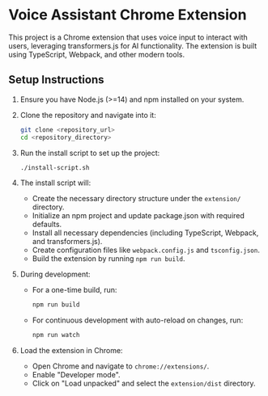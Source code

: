 # Voice Assistant Chrome Extension

This project is a Chrome extension that uses voice input to interact with users, leveraging transformers.js for AI functionality. The extension is built using TypeScript, Webpack, and other modern tools.

## Setup Instructions

1. Ensure you have Node.js (>=14) and npm installed on your system.

2. Clone the repository and navigate into it:
   ```bash
   git clone <repository_url>
   cd <repository_directory>
   ```

3. Run the install script to set up the project:
   ```bash
   ./install-script.sh
   ```

4. The install script will:
   - Create the necessary directory structure under the `extension/` directory.
   - Initialize an npm project and update package.json with required defaults.
   - Install all necessary dependencies (including TypeScript, Webpack, and transformers.js).
   - Create configuration files like `webpack.config.js` and `tsconfig.json`.
   - Build the extension by running `npm run build`.

5. During development:
   - For a one-time build, run:
     ```bash
     npm run build
     ```
   - For continuous development with auto-reload on changes, run:
     ```bash
     npm run watch
     ```

6. Load the extension in Chrome:
   - Open Chrome and navigate to `chrome://extensions/`.
   - Enable "Developer mode".
   - Click on "Load unpacked" and select the `extension/dist` directory.
